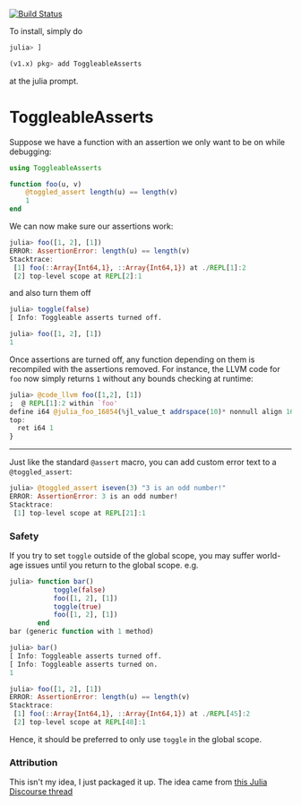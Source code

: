 [![Build Status](https://travis-ci.com/MasonProtter/ToggleableAsserts.jl.svg?branch=master)](https://travis-ci.com/MasonProtter/ToggleableAsserts.jl)

To install, simply do
```julia
julia> ]

(v1.x) pkg> add ToggleableAsserts
```
at the julia prompt.

# ToggleableAsserts

Suppose we have a function with an assertion we only want to be on while debugging:
```julia
using ToggleableAsserts

function foo(u, v)
    @toggled_assert length(u) == length(v)
    1
end
```
We can now make sure our assertions work:
```julia
julia> foo([1, 2], [1])
ERROR: AssertionError: length(u) == length(v)
Stacktrace:
 [1] foo(::Array{Int64,1}, ::Array{Int64,1}) at ./REPL[1]:2
 [2] top-level scope at REPL[2]:1

```
and also turn them off
```julia
julia> toggle(false)
[ Info: Toggleable asserts turned off.

julia> foo([1, 2], [1])
1
```
Once assertions are turned off, any function depending on them is recompiled with the assertions removed. For instance, the LLVM code for `foo` now simply returns `1` without any bounds checking at runtime:
```julia
julia> @code_llvm foo([1,2], [1])
;  @ REPL[1]:2 within `foo'
define i64 @julia_foo_16854(%jl_value_t addrspace(10)* nonnull align 16 dereferenceable(40), %jl_value_t addrspace(10)* nonnull align 16 dereferenceable(40)) {
top:
  ret i64 1
}

```


________

Just like the standard `@assert` macro, you can add custom error text to a `@toggled_assert`:

```julia
julia> @toggled_assert iseven(3) "3 is an odd number!"
ERROR: AssertionError: 3 is an odd number!
Stacktrace:
 [1] top-level scope at REPL[21]:1
```

### Safety
If you try to set `toggle` outside of the global scope, you may suffer world-age issues until you return to the global scope. e.g.
```julia
julia> function bar()
           toggle(false)
           foo([1, 2], [1])
           toggle(true)
           foo([1, 2], [1])    
       end
bar (generic function with 1 method)

julia> bar()
[ Info: Toggleable asserts turned off.
[ Info: Toggleable asserts turned on.
1

julia> foo([1, 2], [1])
ERROR: AssertionError: length(u) == length(v)
Stacktrace:
 [1] foo(::Array{Int64,1}, ::Array{Int64,1}) at ./REPL[45]:2
 [2] top-level scope at REPL[48]:1
```
Hence, it should be preferred to only use `toggle` in the global scope.

### Attribution

This isn't my idea, I just packaged it up. The idea came from [this Julia Discourse thread](https://discourse.julialang.org/t/assert-alternatives/24775/14)
